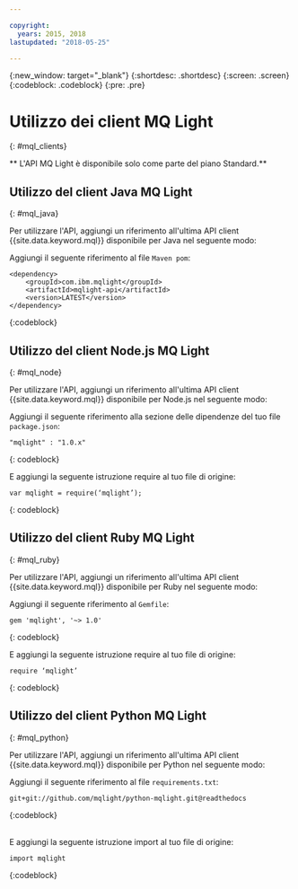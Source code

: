 ```yaml
---

copyright:
  years: 2015, 2018
lastupdated: "2018-05-25"

---
```


{:new_window: target="_blank"}
{:shortdesc: .shortdesc}
{:screen: .screen}
{:codeblock: .codeblock}
{:pre: .pre}

# Utilizzo dei client MQ Light
{: #mql_clients}

** L'API MQ Light è disponibile solo come parte del piano Standard.**
<br/>
## Utilizzo del client Java MQ Light
{: #mql_java}

Per utilizzare l'API, aggiungi un riferimento all'ultima API client {{site.data.keyword.mql}} disponibile per Java nel seguente modo:

Aggiungi il seguente riferimento al file <code>Maven pom</code>:

```
<dependency>
    <groupId>com.ibm.mqlight</groupId>
    <artifactId>mqlight-api</artifactId>
    <version>LATEST</version>
</dependency>
```
{:codeblock}

<!-- 12/11/18: info was in eventstreams102.md, moved because of doc app changes -->

## Utilizzo del client Node.js MQ Light 
{: #mql_node}


Per utilizzare l'API, aggiungi un riferimento all'ultima API client {{site.data.keyword.mql}} disponibile per Node.js nel seguente modo:

Aggiungi il seguente riferimento alla sezione delle dipendenze del tuo file <code>package.json</code>:

<pre class="pre"><code>"mqlight" : "1.0.x"</code></pre>
{: codeblock}

E aggiungi la seguente istruzione require al tuo file di
origine:

<pre class="pre"><code>var mqlight = require(&lsquo;mqlight&rsquo;);</code></pre>
{: codeblock}

<!-- 14/11/18: info was in eventstreams103.md, moved because of doc app changes -->

## Utilizzo del client Ruby MQ Light
{: #mql_ruby}


Per utilizzare l'API, aggiungi un riferimento all'ultima API client {{site.data.keyword.mql}} disponibile per Ruby nel seguente modo:

Aggiungi il seguente riferimento al <code>Gemfile</code>:

```
gem 'mqlight', '~> 1.0'
```
{: codeblock}

E aggiungi la seguente istruzione require al tuo file di origine:

<pre class="pre"><code>require &lsquo;mqlight&rsquo;</code></pre>
{: codeblock}

<!-- 14/11/18: info was in eventstreams101.md, moved because of doc app changes -->

## Utilizzo del client Python MQ Light
{: #mql_python}

Per utilizzare l'API, aggiungi un riferimento all'ultima API client {{site.data.keyword.mql}} disponibile per Python nel seguente modo:

Aggiungi il seguente riferimento al file
<code>requirements.txt</code>:

```
git+git://github.com/mqlight/python-mqlight.git@readthedocs
```
{:codeblock}

<br>
E aggiungi la seguente istruzione import al tuo file di origine:

```
import mqlight
```
{:codeblock}
<!-- Comment from Andrew
Instructions for getting started, with links for more info
Simple send source and receive source in-line

-->

